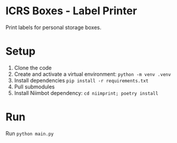 # ICRS Boxes - Label Printer

Print labels for personal storage boxes.

# Setup
1. Clone the code
2. Create and activate a virtual environment: `python -m venv .venv`
3. Install dependencies `pip install -r requirements.txt`
4. Pull submodules
5. Install Niimbot dependency: `cd niimprint; poetry install` 


# Run
Run `python main.py`